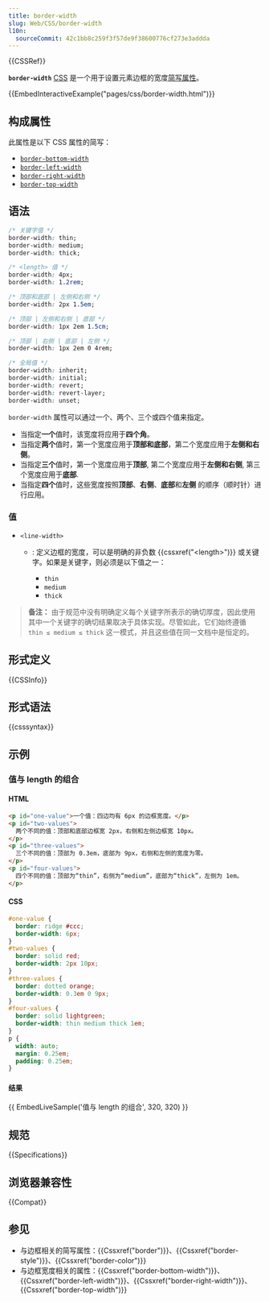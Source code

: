```yaml
---
title: border-width
slug: Web/CSS/border-width
l10n:
  sourceCommit: 42c1bb8c259f3f57de9f38600776cf273e3addda
---
```


{{CSSRef}}

**`border-width`** [CSS](/zh-CN/docs/Web/CSS) 是一个用于设置元素边框的宽度[简写属性](/zh-CN/docs/Web/CSS/Shorthand_properties)。

{{EmbedInteractiveExample("pages/css/border-width.html")}}

## 构成属性

此属性是以下 CSS 属性的简写：

- [`border-bottom-width`](/zh-CN/docs/Web/CSS/border-bottom-width)
- [`border-left-width`](/zh-CN/docs/Web/CSS/border-left-width)
- [`border-right-width`](/zh-CN/docs/Web/CSS/border-right-width)
- [`border-top-width`](/zh-CN/docs/Web/CSS/border-top-width)

## 语法

```css
/* 关键字值 */
border-width: thin;
border-width: medium;
border-width: thick;

/* <length> 值 */
border-width: 4px;
border-width: 1.2rem;

/* 顶部和底部 | 左侧和右侧 */
border-width: 2px 1.5em;

/* 顶部 | 左侧和右侧 | 底部 */
border-width: 1px 2em 1.5cm;

/* 顶部 | 右侧 | 底部 | 左侧 */
border-width: 1px 2em 0 4rem;

/* 全局值 */
border-width: inherit;
border-width: initial;
border-width: revert;
border-width: revert-layer;
border-width: unset;
```

`border-width` 属性可以通过一个、两个、三个或四个值来指定。

- 当指定**一个**值时，该宽度将应用于**四个角**。
- 当指定**两个**值时，第一个宽度应用于**顶部和底部**，第二个宽度应用于**左侧和右侧**。
- 当指定**三个**值时，第一个宽度应用于**顶部**, 第二个宽度应用于**左侧和右侧**, 第三个宽度应用于**底部**.
- 当指定**四个**值时，这些宽度按照**顶部**、**右侧**、**底部**和**左侧** 的顺序（顺时针）进行应用。

### 值

- `<line-width>`

  - : 定义边框的宽度，可以是明确的非负数 {{cssxref("&lt;length&gt;")}} 或关键字。如果是关键字，则必须是以下值之一：

    - `thin`
    - `medium`
    - `thick`

> **备注：** 由于规范中没有明确定义每个关键字所表示的确切厚度，因此使用其中一个关键字的确切结果取决于具体实现。尽管如此，它们始终遵循 `thin ≤ medium ≤ thick` 这一模式，并且这些值在同一文档中是恒定的。

## 形式定义

{{CSSInfo}}

## 形式语法

{{csssyntax}}

## 示例

### 值与 length 的组合

#### HTML

```html
<p id="one-value">一个值：四边均有 6px 的边框宽度。</p>
<p id="two-values">
  两个不同的值：顶部和底部边框宽 2px，右侧和左侧边框宽 10px。
</p>
<p id="three-values">
  三个不同的值：顶部为 0.3em，底部为 9px，右侧和左侧的宽度为零。
</p>
<p id="four-values">
  四个不同的值：顶部为“thin”，右侧为“medium”，底部为“thick”，左侧为 1em。
</p>
```

#### CSS

```css
#one-value {
  border: ridge #ccc;
  border-width: 6px;
}
#two-values {
  border: solid red;
  border-width: 2px 10px;
}
#three-values {
  border: dotted orange;
  border-width: 0.3em 0 9px;
}
#four-values {
  border: solid lightgreen;
  border-width: thin medium thick 1em;
}
p {
  width: auto;
  margin: 0.25em;
  padding: 0.25em;
}
```

#### 结果

{{ EmbedLiveSample('值与 length 的组合', 320, 320) }}

## 规范

{{Specifications}}

## 浏览器兼容性

{{Compat}}

## 参见

- 与边框相关的简写属性：{{Cssxref("border")}}、{{Cssxref("border-style")}}、{{Cssxref("border-color")}}
- 与边框宽度相关的属性：{{Cssxref("border-bottom-width")}}、{{Cssxref("border-left-width")}}、{{Cssxref("border-right-width")}}、{{Cssxref("border-top-width")}}
